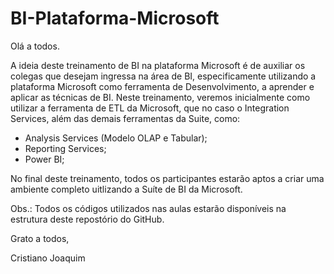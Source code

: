 # BI-Plataforma-Microsoft
Olá a todos.

A ideia deste treinamento de BI na plataforma Microsoft é de auxiliar os colegas que desejam ingressa na área de BI, especificamente utilizando a plataforma Microsoft como ferramenta de Desenvolvimento, a aprender e aplicar as técnicas de BI.
Neste treinamento, veremos inicialmente como utilizar a ferramenta de ETL da Microsoft, que no caso o Integration Services, além das demais ferramentas da Suite, como:
- Analysis Services (Modelo OLAP e Tabular);
- Reporting Services;
- Power BI;

No final deste treinamento, todos os participantes estarão aptos a criar uma ambiente completo uitlizando a Suíte de BI da Microsoft.

Obs.: Todos os códigos utilizados nas aulas estarão disponíveis na estrutura deste repostório do GitHub.

Grato a todos,

Cristiano Joaquim
